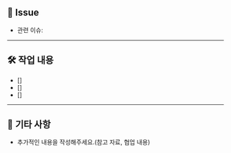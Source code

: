 ## 📌 Issue

<!-- 해결하려는 이슈 번호나 주제를 명확하게 적어주세요. -->

- 관련 이슈:

---

## 🛠 작업 내용

- []
- []
- []

---

## 🚀 기타 사항

<!-- 리뷰어가 추가적으로 알아야 할 사항이 있다면 기재해주세요. -->

- 추가적인 내용을 작성해주세요.(참고 자료, 협업 내용)
